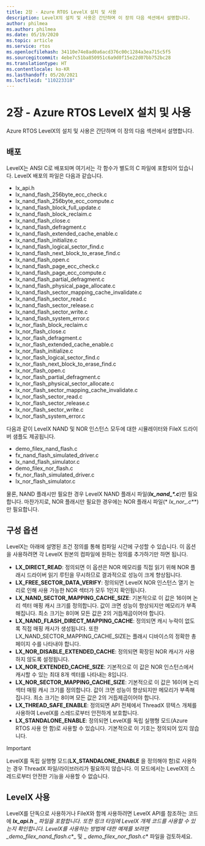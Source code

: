 ```yaml
---
title: 2장 - Azure RTOS LevelX 설치 및 사용
description: LevelX의 설치 및 사용은 간단하며 이 장의 다음 섹션에서 설명합니다.
author: philmea
ms.author: philmea
ms.date: 05/19/2020
ms.topic: article
ms.service: rtos
ms.openlocfilehash: 34110e74e8ad0a6acd376c00c1284a3ea715c5f5
ms.sourcegitcommit: 4ebe7c51ba850951c6a9d0f15e22d07bb752bc28
ms.translationtype: HT
ms.contentlocale: ko-KR
ms.lasthandoff: 05/20/2021
ms.locfileid: "110223318"
---
```

# <a name="chapter-2---installation-and-use-of-azure-rtos-levelx"></a>2장 - Azure RTOS LevelX 설치 및 사용

Azure RTOS LevelX의 설치 및 사용은 간단하며 이 장의 다음 섹션에서 설명합니다.

## <a name="distribution"></a>배포

LevelX는 ANSI C로 배포되며 여기서는 각 함수가 별도의 C 파일에 포함되어 있습니다. LevelX 배포의 파일은 다음과 같습니다.
- lx_api.h
- lx_nand_flash_256byte_ecc_check.c
- lx_nand_flash_256byte_ecc_compute.c
- lx_nand_flash_block_full_update.c
- lx_nand_flash_block_reclaim.c
- lx_nand_flash_close.c
- lx_nand_flash_defragment.c  
- lx_nand_flash_extended_cache_enable.c
- lx_nand_flash_initialize.c
- lx_nand_flash_logical_sector_find.c
- lx_nand_flash_next_block_to_erase_find.c
- lx_nand_flash_open.c
- lx_nand_flash_page_ecc_check.c
- lx_nand_flash_page_ecc_compute.c  
- lx_nand_flash_partial_defragment.c
- lx_nand_flash_physical_page_allocate.c
- lx_nand_flash_sector_mapping_cache_invalidate.c
- lx_nand_flash_sector_read.c
- lx_nand_flash_sector_release.c
- lx_nand_flash_sector_write.c
- lx_nand_flash_system_error.c
- lx_nor_flash_block_reclaim.c
- lx_nor_flash_close.c
- lx_nor_flash_defragment.c  
- lx_nor_flash_extended_cache_enable.c
- lx_nor_flash_initialize.c
- lx_nor_flash_logical_sector_find.c
- lx_nor_flash_next_block_to_erase_find.c
- lx_nor_flash_open.c
- lx_nor_flash_partial_defragment.c
- lx_nor_flash_physical_sector_allocate.c
- lx_nor_flash_sector_mapping_cache_invalidate.c
- lx_nor_flash_sector_read.c
- lx_nor_flash_sector_release.c
- lx_nor_flash_sector_write.c
- lx_nor_flash_system_error.c

다음과 같이 LevelX NAND 및 NOR 인스턴스 모두에 대한 시뮬레이터와 FileX 드라이버 샘플도 제공됩니다.

- demo_filex_nand_flash.c  
- fx_nand_flash_simulated_driver.c
- lx_nand_flash_simulator.c
- demo_filex_nor_flash.c  
- fx_nor_flash_simulated_driver.c
- lx_nor_flash_simulator.c

물론, NAND 플래시만 필요한 경우 LevelX NAND 플래시 파일(***lx_nand_\*.c***)만 필요합니다. 마찬가지로, NOR 플래시만 필요한 경우에는 NOR 플래시 파일(* *_lx_nor_\_.c***)만 필요합니다.

## <a name="configuration-options"></a>구성 옵션

LevelX는 아래에 설명된 조건 정의를 통해 컴파일 시간에 구성할 수 있습니다. 이 옵션을 사용하려면 각 LevelX 원본의 컴파일에 원하는 정의를 추가하기만 하면 됩니다.

- **LX_DIRECT_READ**: 정의되면 이 옵션은 NOR 메모리를 직접 읽기 위해 NOR 플래시 드라이버 읽기 루틴을 무시하므로 결과적으로 성능이 크게 향상됩니다.
- **LX_FREE_SECTOR_DATA_VERIFY**: 정의되면 LevelX NOR 인스턴스 열기 논리로 인해 사용 가능한 NOR 섹터가 모두 1인지 확인됩니다.
- **LX_NAND_SECTOR_MAPPING_CACHE_SIZE**: 기본적으로 이 값은 16이며 논리 섹터 매핑 캐시 크기를 정의합니다. 값이 크면 성능이 향상되지만 메모리가 부족해집니다. 최소 크기는 8이며 모든 값은 2의 거듭제곱이어야 합니다.
- **LX_NAND_FLASH_DIRECT_MAPPING_CACHE**: 정의되면 캐시 누락이 없도록 직접 매핑 캐시가 생성됩니다. 또한 LX_NAND_SECTOR_MAPPING_CACHE_SIZE는 플래시 디바이스의 정확한 총 페이지 수를 나타내야 합니다.
- **LX_NOR_DISABLE_EXTENDED_CACHE**: 정의되면 확장된 NOR 캐시가 사용하지 않도록 설정됩니다.
- **LX_NOR_EXTENDED_CACHE_SIZE**: 기본적으로 이 값은 NOR 인스턴스에서 캐시할 수 있는 최대 8개 섹터를 나타내는 8입니다.
- **LX_NOR_SECTOR_MAPPING_CACHE_SIZE**: 기본적으로 이 값은 16이며 논리 섹터 매핑 캐시 크기를 정의합니다. 값이 크면 성능이 향상되지만 메모리가 부족해집니다. 최소 크기는 8이며 모든 값은 2의 거듭제곱이어야 합니다.
- **LX_THREAD_SAFE_ENABLE**: 정의되면 API 전체에서 ThreadX 뮤텍스 개체를 사용하여 LevelX를 스레드로부터 안전하게 보호합니다.
- **LX_STANDALONE_ENABLE**: 정의되면 LevelX를 독립 실행형 모드(Azure RTOS 사용 안 함)로 사용할 수 있습니다. 기본적으로 이 기호는 정의되어 있지 않습니다.

> [!IMPORTANT]
> LevelX를 독립 실행형 모드(**LX_STANDALONE_ENABLE** 을 정의해야 함)로 사용하는 경우 ThreadX 파일/라이브러리가 필요하지 않습니다. 이 모드에서는 LevelX의 스레드로부터 안전한 기능을 사용할 수 없습니다.

## <a name="using-levelx"></a>LevelX 사용

LevelX를 단독으로 사용하거나 FileX와 함께 사용하려면 LevelX API를 참조하는 코드에 ***lx_api.h** _ 파일을 포함합니다. 또한 링크 타임에 LevelX 개체 코드를 사용할 수 있는지 확인합니다. LevelX를 사용하는 방법에 대한 예제를 보려면 _*_demo_filex_nand_flash.c_*_ 및 _ *_demo_filex_nor_flash.c_** 파일을 검토하세요.
